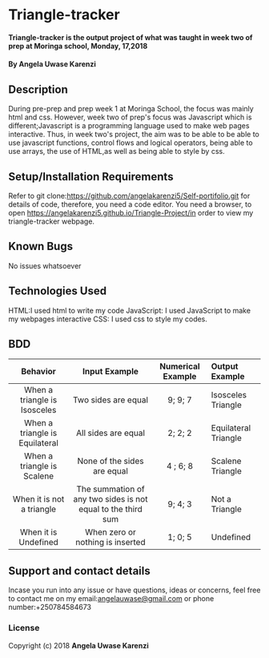 # Triangle-tracker

#### Triangle-tracker is the output project of what was taught in week two of prep at Moringa school, Monday, 17,2018

#### By Angela Uwase Karenzi

## Description

During pre-prep and prep week 1 at Moringa School, the focus was mainly html and css. However, week two of prep's focus was Javascript which is different;Javascript is a programming language used to make web pages interactive. Thus, in week two's project, the aim was to be able to be able to use javascript functions, control flows and logical operators, being able to use arrays, the use of HTML,as well as being able to style by css.

## Setup/Installation Requirements

Refer to git clone:https://github.com/angelakarenzi5/Self-portifolio.git for details of code, therefore, you need a code editor.
You need a browser, to open https://angelakarenzi5.github.io/Triangle-Project/in order to view my triangle-tracker webpage.

## Known Bugs

No issues whatsoever

## Technologies Used

HTML:I used html to write my code
JavaScript: I used JavaScript to make my webpages interactive
CSS: I used css to style my codes.

## BDD

|            Behavior            |                        Input Example                         | Numerical Example | Output Example       |
| :----------------------------: | :----------------------------------------------------------: | :---------------: | :------------------- |
|  When a triangle is Isosceles  |                     Two sides are equal                      |      9; 9; 7      | Isosceles Triangle   |
| When a triangle is Equilateral |                     All sides are equal                      |      2; 2; 2      | Equilateral Triangle |
|   When a triangle is Scalene   |                 None of the sides are equal                  |     4 ; 6; 8      | Scalene Triangle     |
|   When it is not a triangle    | The summation of any two sides is not equal to the third sum |      9; 4; 3      | Not a Triangle       |
|      When it is Undefined      |               When zero or nothing is inserted               |      1; 0; 5      | Undefined            |

## Support and contact details

Incase you run into any issue or have questions, ideas or concerns, feel free to contact me on my email:angelauwase@gmail.com or phone number:+250784584673

### License

Copyright (c) 2018 **Angela Uwase Karenzi**
